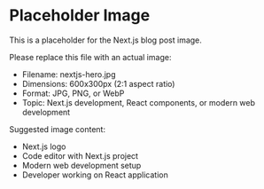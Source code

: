 # Placeholder Image

This is a placeholder for the Next.js blog post image.

Please replace this file with an actual image:
- Filename: nextjs-hero.jpg
- Dimensions: 600x300px (2:1 aspect ratio)
- Format: JPG, PNG, or WebP
- Topic: Next.js development, React components, or modern web development

Suggested image content:
- Next.js logo
- Code editor with Next.js project
- Modern web development setup
- Developer working on React application